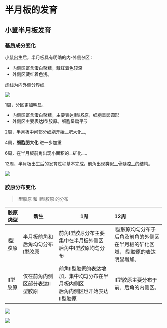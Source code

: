 # 半月板的发育

## 小鼠半月板发育

### 基质成分变化

小鼠出生后，半月板具有明确的内-外侧分区：

* 内侧区富含蛋白聚糖，藏红着色较深
* 外侧区藏红着色浅。

虚线为内外侧分界线

![](E:\半月板\半月板知识笔记\半月板的发育\img\半月板内外侧分区.png)

1周，分区更加明显，

* 内侧区富含蛋白聚糖，主要表达Ⅱ型胶原，细胞呈卵圆形
* 外侧区主要表达Ⅰ型胶原。细胞呈扁平形

2周，半月板中间部分细胞开始__肥大化__, 

4周，__细胞肥大化__ 进一步加重

6周，在半月板前角出现小面积的__矿化__。

12周，半月板出生后的发育过程基本完成，前角出现类似__骨髓腔__的结构。

![](E:\半月板\半月板知识笔记\半月板的发育\img\小鼠半月板发育SO染色.jpg)



### 胶原分布变化

> I型胶原  和  II型胶原 的分布

| 胶原类型 | 新生                            | 1周                                                          | 12周                                                         |
| -------- | ------------------------------- | ------------------------------------------------------------ | :----------------------------------------------------------- |
| I型胶原  | 半月板前角和后角均匀分布Ⅰ型胶原 | 前角Ⅰ型胶原分布主要集中在半月板外侧区<br>后角中Ⅰ型胶原均匀分布 | Ⅰ型胶原均匀分布于后角及前角的外侧区<br>在半月板的矿化区域，Ⅰ型胶原的表达明显增加。 |
| II型胶原 | 仅在前角内侧区部分表达Ⅱ型胶原   | 前角Ⅱ型胶原的表达增加，集中均匀分布在半月板内侧区<br />后角内侧区也开始表达Ⅱ型胶原 | Ⅱ型胶原主要分布于前、后角的内侧区。                          |

![](E:\半月板\半月板知识笔记\半月板的发育\img\半月板Col1染色.JPG)

![](E:\半月板\半月板知识笔记\半月板的发育\img\半月板Col2染色.JPG)

